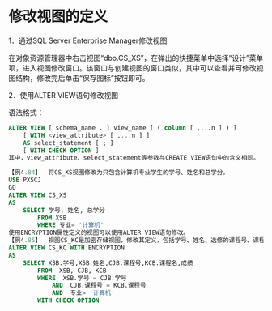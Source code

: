 # 修改视图的定义

1．通过SQL Server Enterprise Manager修改视图

在对象资源管理器中右击视图“dbo.CS_XS”，在弹出的快捷菜单中选择“设计”菜单项，进入视图修改窗口。该窗口与创建视图的窗口类似，其中可以查看并可修改视图结构，修改完后单击“保存图标”按钮即可。

2．使用ALTER VIEW语句修改视图

语法格式：
```sql
ALTER VIEW [ schema_name . ] view_name [ ( column [ ,...n ] ) ] 
	[ WITH <view_attribute> [ ,...n ] ] 
	AS select_statement [ ; ]
	[ WITH CHECK OPTION ]
其中，view_attribute、select_statement等参数与CREATE VIEW语句中的含义相同。
```

```sql
【例4.84】  将CS_XS视图修改为只包含计算机专业学生的学号、姓名和总学分。
USE PXSCJ
GO
ALTER VIEW CS_XS
AS
   	SELECT 学号, 姓名, 总学分
		FROM XSB
		WHERE 专业= '计算机'
使用ENCRYPTION属性定义的视图可以使用ALTER VIEW语句修改。
【例4.85】  视图CS_KC是加密存储视图，修改其定义，包括学号、姓名、选修的课程号、课程名和成绩。
ALTER VIEW CS_KC WITH ENCRYPTION
AS 
	SELECT XSB.学号,XSB.姓名,CJB.课程号,KCB.课程名,成绩
		FROM  XSB, CJB, KCB
		WHERE  XSB.学号 = CJB.学号 
			AND  CJB.课程号 = KCB.课程号
			AND  专业= '计算机'
   		WITH CHECK OPTION
```